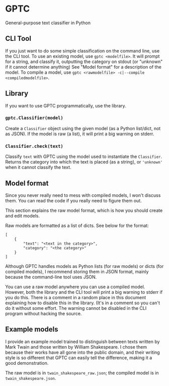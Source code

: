 # GPTC
General-purpose text classifier in Python

## CLI Tool
If you just want to do some simple classification on the command line, use the
CLI tool. To use an existing model, <!-- When initialising a Classifier
object, pass in the keyword argument `supress_uncompiled_model_warning=True`.
-->use `gptc <modelfile>`. It will prompt for a string, and classify it,
outputting the category on stdout (or "unknown" if it cannot determine
anything) See "Model format" for a description of the model. To compile a
model, use `gptc <rawmodelfile> -c|--compile <compiledmodelfile>`.

## Library
If you want to use GPTC programmatically, use the library.
### `gptc.Classifier(model)`
Create a `Classifier` object using the given model (as a Python list/dict, not
as JSON). If the model is raw (a list), it will print a big warning on stderr.
### `Classifier.check(text)`
Classify `text` with GPTC using the model used to instantiate the
`Classifier`. Returns the category into which the text is placed (as a
string), or `'unknown'` when it cannot classify the text.

## Model format
Since you never really need to mess with compiled models, I won't discuss
them. You can read the code if you really need to figure them out.

This section explains the raw model format, which is how you should create and
edit models.

Raw models are formatted as a list of dicts. See below for the format:

    [
        {
            "text": "<text in the category>",
            "category": "<the category>"
        }
    ]

Although GPTC handles models as Python lists (for raw models) or dicts (for
compiled models), I recommend storing them in JSON format, mainly because the
command-line tool uses JSON.

You can use a raw model anywhere you can use a compiled model. However, both
the library and the CLI tool will print a big warning to stderr if you do
this. There is a comment in a random place in this document explaining how to
disable this in the library. (It's in a comment so you can't do it without
some effort. The warning cannot be disabled in the CLI program without hacking
the source.

## Example models
I provide an example model trained to distinguish between texts written by
Mark Twain and those written by William Shakespeare. I chose them because
their works have all gone into the public domain, and their writing style is
so different that GPTC can easily tell the difference, making it a good
demonstration.

The raw model is in `twain_shakespeare_raw.json`; the compiled model is in
`twain_shakespeare.json`.
